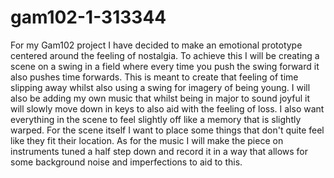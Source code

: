 # gam102-1-313344

For my Gam102 project I have decided to make an emotional prototype centered around the feeling of nostalgia. To achieve this I will be creating a scene on a swing in a field where every time you push the swing forward it also pushes time forwards. This is meant to create that feeling of time slipping away whilst also using a swing for imagery of being young. 
I will also be adding my own music that whilst being in major to sound joyful it will slowly move down in keys to also aid with the feeling of loss. 
I also want everything in the scene to feel slightly off like a memory that is slightly warped. For the scene itself I want to place some things that don't quite feel like they fit their location. As for the music I will make the piece on instruments tuned a half step down and record it in a way that allows for some background noise and imperfections to aid to this.
